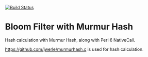 [![Build Status](https://travis-ci.org/yowcow/c-murmurhash.svg?branch=master)](https://travis-ci.org/yowcow/c-murmurhash)

Bloom Filter with Murmur Hash
=============================

Hash calculation with Murmur Hash, along with Perl 6 NativeCall.

https://github.com/jwerle/murmurhash.c is used for hash calculation.
